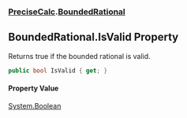 ### [PreciseCalc](PreciseCalc.md 'PreciseCalc').[BoundedRational](PreciseCalc.BoundedRational.md 'PreciseCalc.BoundedRational')

## BoundedRational.IsValid Property

Returns true if the bounded rational is valid.

```csharp
public bool IsValid { get; }
```

#### Property Value
[System.Boolean](https://docs.microsoft.com/en-us/dotnet/api/System.Boolean 'System.Boolean')